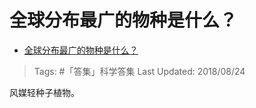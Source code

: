 # 全球分布最广的物种是什么？

- [全球分布最广的物种是什么？](https://www.zhihu.com/question/291643444/answer/476796314)

>Tags: #「答集」科学答集
>Last Updated: 2018/08/24

风媒轻种子植物。
